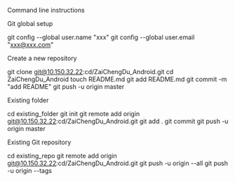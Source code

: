 Command line instructions

Git global setup

git config --global user.name "xxx"
git config --global user.email "xxx@xxx.com"

Create a new repository

git clone git@10.150.32.22:cd/ZaiChengDu_Android.git
cd ZaiChengDu_Android
touch README.md
git add README.md
git commit -m "add README"
git push -u origin master

Existing folder

cd existing_folder
git init
git remote add origin git@10.150.32.22:cd/ZaiChengDu_Android.git
git add .
git commit
git push -u origin master

Existing Git repository

cd existing_repo
git remote add origin git@10.150.32.22:cd/ZaiChengDu_Android.git
git push -u origin --all
git push -u origin --tags

